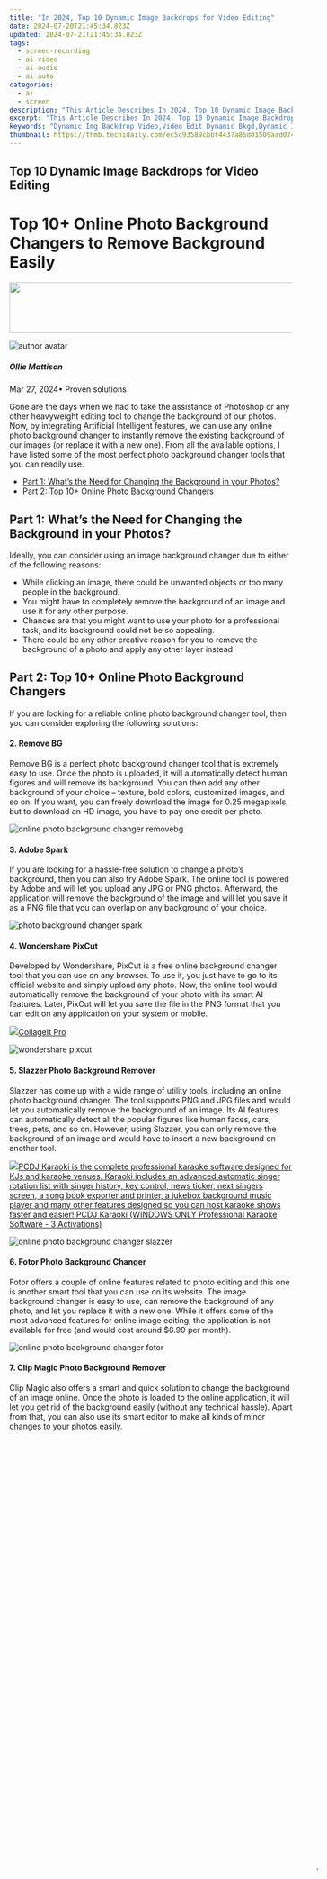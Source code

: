 ```yaml
---
title: "In 2024, Top 10 Dynamic Image Backdrops for Video Editing"
date: 2024-07-20T21:45:34.823Z
updated: 2024-07-21T21:45:34.823Z
tags: 
  - screen-recording
  - ai video
  - ai audio
  - ai auto
categories: 
  - ai
  - screen
description: "This Article Describes In 2024, Top 10 Dynamic Image Backdrops for Video Editing"
excerpt: "This Article Describes In 2024, Top 10 Dynamic Image Backdrops for Video Editing"
keywords: "Dynamic Img Backdrop Video,Video Edit Dynamic Bkgd,Dynamic Images Video Ed,Top 10 Video Edit Bkgs,Video Edit Dynamic Backdrops,Dynamic Video Edits,Best Dynamic Img Bkds Video"
thumbnail: https://thmb.techidaily.com/ec5c93589cbbf4437a85d01509aad074c0824b7a47a862a6e3798990cfe51fb1.png
---
```


## Top 10 Dynamic Image Backdrops for Video Editing

# Top 10+ Online Photo Background Changers to Remove Background Easily

<!-- affiliate ads begin -->
<a href="https://arkmc.pxf.io/c/5597632/427477/5172" target="_top" id="427477"><img src="//a.impactradius-go.com/display-ad/5172-427477" border="0" alt="" width="728" height="90"/></a><img height="0" width="0" src="https://arkmc.pxf.io/i/5597632/427477/5172" style="position:absolute;visibility:hidden;" border="0" />
<!-- affiliate ads end -->
![author avatar](https://images.wondershare.com/filmora/article-images/ollie-mattison.jpg)

##### Ollie Mattison

 Mar 27, 2024• Proven solutions

Gone are the days when we had to take the assistance of Photoshop or any other heavyweight editing tool to change the background of our photos. Now, by integrating Artificial Intelligent features, we can use any online photo background changer to instantly remove the existing background of our images (or replace it with a new one). From all the available options, I have listed some of the most perfect photo background changer tools that you can readily use.

* [Part 1: What’s the Need for Changing the Background in your Photos?](#part1)
* [Part 2: Top 10+ Online Photo Background Changers](#part2)

## Part 1: What’s the Need for Changing the Background in your Photos?

Ideally, you can consider using an image background changer due to either of the following reasons:

* While clicking an image, there could be unwanted objects or too many people in the background.
* You might have to completely remove the background of an image and use it for any other purpose.
* Chances are that you might want to use your photo for a professional task, and its background could not be so appealing.
* There could be any other creative reason for you to remove the background of a photo and apply any other layer instead.

## Part 2: Top 10+ Online Photo Background Changers

If you are looking for a reliable online photo background changer tool, then you can consider exploring the following solutions:

#### 2\. Remove BG

Remove BG is a perfect photo background changer tool that is extremely easy to use. Once the photo is uploaded, it will automatically detect human figures and will remove its background. You can then add any other background of your choice – texture, bold colors, customized images, and so on. If you want, you can freely download the image for 0.25 megapixels, but to download an HD image, you have to pay one credit per photo.

![online photo background changer removebg](https://images.wondershare.com/filmora/article-images/2021/online-photo-background-changer-removebg.jpg)

#### 3\. Adobe Spark

If you are looking for a hassle-free solution to change a photo’s background, then you can also try Adobe Spark. The online tool is powered by Adobe and will let you upload any JPG or PNG photos. Afterward, the application will remove the background of the image and will let you save it as a PNG file that you can overlap on any background of your choice.

![photo background changer spark](https://images.wondershare.com/filmora/article-images/2021/photo-background-changer-spark.jpg)

#### 4\. Wondershare PixCut

Developed by Wondershare, PixCut is a free online background changer tool that you can use on any browser. To use it, you just have to go to its official website and simply upload any photo. Now, the online tool would automatically remove the background of your photo with its smart AI features. Later, PixCut will let you save the file in the PNG format that you can edit on any application on your system or mobile.

<!-- affiliate ads begin -->
<a href="https://secure.2checkout.com/order/checkout.php?PRODS=4530091&QTY=1&AFFILIATE=108875&CART=1"><img src="https://www.pearlmountainsoft.com/n_img/product/cit_win/banScrn.jpg" border="0">CollageIt Pro</a>
<!-- affiliate ads end -->
![wondershare pixcut](https://images.wondershare.com/filmora/article-images/wondershare-pixcut.jpg)

#### 5\. Slazzer Photo Background Remover

Slazzer has come up with a wide range of utility tools, including an online photo background changer. The tool supports PNG and JPG files and would let you automatically remove the background of an image. Its AI features can automatically detect all the popular figures like human faces, cars, trees, pets, and so on. However, using Slazzer, you can only remove the background of an image and would have to insert a new background on another tool.

<!-- affiliate ads begin -->
<a href="https://shop.pcdj.com/order/checkout.php?PRODS=4698832&QTY=1&AFFILIATE=108875&CART=1"> <img src="https://secure.avangate.com/images/merchant/47f4b6321e9fd8e8f7326a6adc1a7c1e/products/karaoki-new-searchresultspane.jpg" border="0">PCDJ Karaoki is the complete professional karaoke software designed for KJs and karaoke venues. Karaoki includes an advanced automatic singer rotation list with singer history, key control, news ticker, next singers screen, a song book exporter and printer, a jukebox background music player and many other features designed so you can host karaoke shows faster and easier! 
 PCDJ Karaoki (WINDOWS ONLY Professional Karaoke Software - 3 Activations)</a>
<!-- affiliate ads end -->
![online photo background changer slazzer](https://images.wondershare.com/filmora/article-images/2021/online-photo-background-changer-slazzer.jpg)

#### 6\. Fotor Photo Background Changer

Fotor offers a couple of online features related to photo editing and this one is another smart tool that you can use on its website. The image background changer is easy to use, can remove the background of any photo, and let you replace it with a new one. While it offers some of the most advanced features for online image editing, the application is not available for free (and would cost around $8.99 per month).

![online photo background changer fotor](https://images.wondershare.com/filmora/article-images/2021/online-photo-background-changer-fotor.jpg)

#### 7\. Clip Magic Photo Background Remover

Clip Magic also offers a smart and quick solution to change the background of an image online. Once the photo is loaded to the online application, it will let you get rid of the background easily (without any technical hassle). Apart from that, you can also use its smart editor to make all kinds of minor changes to your photos easily.

<!-- affiliate ads begin -->
<span id="1793213">
					<video width="1080" height="1620" style="cursor:pointer"
           poster="//a.impactradius-go.com/display-clicktoplayimage/1793213.jpeg"
           onclick="if(!this.playClicked){this.play();this.setAttribute('controls',true);this.playClicked=true;}">
	   <source src="//a.impactradius-go.com/display-ad/19135-1793213">
	   <img src="//a.impactradius-go.com/display-clicktoplayimage/1793213.jpeg" style="border: none; height: 100%; width: 100%; object-fit: contain">
	</video>
	<div style="width:1080px;text-align:center"><a href="javascript:window.open(decodeURIComponent('https%3A%2F%2Ftinyland.pxf.io%2Fc%2F5597632%2F1793213%2F19135'), '_blank');void(0);">Click here</a></div>
</span>
<img height="0" width="0" src="https://imp.pxf.io/i/5597632/1793213/19135" style="position:absolute;visibility:hidden;" border="0" />
<!-- affiliate ads end -->
![photo background changer clip magic](https://images.wondershare.com/filmora/article-images/2021/photo-background-changer-clip-magic.jpg)

#### 8\. Edit Photos for Free Background Remover

As the name suggests, this is a freely available image editor that can also be used to change a photo’s background. Since it is an online tool, you can use it on any website without downloading anything on your system. Once the photo is manually uploaded, the application will automatically detect a figure (like a human face, car, or any other object). It will now crop the area of the figure and would remove its background, letting you change it later on.

<!-- affiliate ads begin -->
<span id="1993652">
					<video width="720" height="300" style="cursor:pointer"
           poster="//a.impactradius-go.com/display-clicktoplayimage/1993652.jpeg"
           onclick="if(!this.playClicked){this.play();this.setAttribute('controls',true);this.playClicked=true;}">
	   <source src="//a.impactradius-go.com/display-ad/22993-1993652">
	   <img src="//a.impactradius-go.com/display-clicktoplayimage/1993652.jpeg" style="border: none; height: 100%; width: 100%; object-fit: contain">
	</video>
	<div style="width:720px;text-align:center"><a href="javascript:window.open(decodeURIComponent('https%3A%2F%2Fhomestyler.sjv.io%2Fc%2F5597632%2F1993652%2F22993'), '_blank');void(0);">Click here</a></div>
</span>
<img height="0" width="0" src="https://imp.pxf.io/i/5597632/1993652/22993" style="position:absolute;visibility:hidden;" border="0" />
<!-- affiliate ads end -->
![photo background changer edit photos](https://images.wondershare.com/filmora/article-images/2021/photo-background-changer-edit-photos.jpg)

#### 9\. Foco Clipping

The next perfect photo background changer that I would recommend is from Foco Clipping. One of the best things about this online tool is that it can remove the background of multiple images at the same time. You can upload your photos in a bulk, let it process them, and remove their background. The image background changer is known for its exceptional results for cropping human figures with precise body and hair scaling.

<!-- affiliate ads begin -->
<a href="https://estore.zonealarm.com/order/checkout.php?PRODS=36245101&QTY=1&AFFILIATE=108875&CART=1"><img src="https://sc1.checkpoint.com/sc1/za/images/boxes/zang_box_trust.png" border="0">ZoneAlarm Extreme Security NextGen</a>
<!-- affiliate ads end -->
![online photo background changer foco](https://images.wondershare.com/filmora/article-images/2021/online-photo-background-changer-foco.jpg)

#### 10.PicsArt Image Background Changer

The online photo background changer by PicsArt is quite easy to use and offers a wide range of features. You can upload your photos one by one and can manually edit them on its interface. The application can automatically remove the background of your image and would let you save it as a PNG file on your system (to be used offline with any other application).

<!-- affiliate ads begin -->
<a href="https://secure.2checkout.com/order/checkout.php?PRODS=3727260&QTY=1&AFFILIATE=108875&CART=1"><img src="http://www.aiseesoft.com/avangate/30p/banner.jpg" border="0"></a>
<!-- affiliate ads end -->
![online photo background changer picsart](https://images.wondershare.com/filmora/article-images/2021/online-photo-background-changer-picsart.jpg)

#### 11\. Cut Out Pro Photo Background Remover

Lastly, if you are looking for a free online background changer tool, then you can head to the website of Cut Out Pro. You can upload a photo from your computer’s storage or simply paste its URL. The application can automatically detect human figures, pets, cars, trees, designs, and several other objects. After removing the background, you can apply any other color, effect, or design as a background on its native interface as well.

![online photo background changer cutout](https://images.wondershare.com/filmora/article-images/2021/online-photo-background-changer-cutout.jpg)

## Conclusion

I’m sure that after reading this post, you would be able to do a background change online of any photo of yours. To make it easier for you, I have listed both online background changer free and paid tools in this post. Since most of these tools are available for free, you can explore them on your own and simply recommend an ideal online photo background changer to others as well.

![author avatar](https://images.wondershare.com/filmora/article-images/ollie-mattison.jpg)

Ollie Mattison

Ollie Mattison is a writer and a lover of all things video.

Follow @Ollie Mattison

##### Ollie Mattison

 Mar 27, 2024• Proven solutions

Gone are the days when we had to take the assistance of Photoshop or any other heavyweight editing tool to change the background of our photos. Now, by integrating Artificial Intelligent features, we can use any online photo background changer to instantly remove the existing background of our images (or replace it with a new one). From all the available options, I have listed some of the most perfect photo background changer tools that you can readily use.

* [Part 1: What’s the Need for Changing the Background in your Photos?](#part1)
* [Part 2: Top 10+ Online Photo Background Changers](#part2)

## Part 1: What’s the Need for Changing the Background in your Photos?

Ideally, you can consider using an image background changer due to either of the following reasons:

* While clicking an image, there could be unwanted objects or too many people in the background.
* You might have to completely remove the background of an image and use it for any other purpose.
* Chances are that you might want to use your photo for a professional task, and its background could not be so appealing.
* There could be any other creative reason for you to remove the background of a photo and apply any other layer instead.

## Part 2: Top 10+ Online Photo Background Changers

If you are looking for a reliable online photo background changer tool, then you can consider exploring the following solutions:

#### 2\. Remove BG

Remove BG is a perfect photo background changer tool that is extremely easy to use. Once the photo is uploaded, it will automatically detect human figures and will remove its background. You can then add any other background of your choice – texture, bold colors, customized images, and so on. If you want, you can freely download the image for 0.25 megapixels, but to download an HD image, you have to pay one credit per photo.

![online photo background changer removebg](https://images.wondershare.com/filmora/article-images/2021/online-photo-background-changer-removebg.jpg)

#### 3\. Adobe Spark

If you are looking for a hassle-free solution to change a photo’s background, then you can also try Adobe Spark. The online tool is powered by Adobe and will let you upload any JPG or PNG photos. Afterward, the application will remove the background of the image and will let you save it as a PNG file that you can overlap on any background of your choice.

![photo background changer spark](https://images.wondershare.com/filmora/article-images/2021/photo-background-changer-spark.jpg)

#### 4\. Wondershare PixCut

Developed by Wondershare, PixCut is a free online background changer tool that you can use on any browser. To use it, you just have to go to its official website and simply upload any photo. Now, the online tool would automatically remove the background of your photo with its smart AI features. Later, PixCut will let you save the file in the PNG format that you can edit on any application on your system or mobile.

![wondershare pixcut](https://images.wondershare.com/filmora/article-images/wondershare-pixcut.jpg)

#### 5\. Slazzer Photo Background Remover

Slazzer has come up with a wide range of utility tools, including an online photo background changer. The tool supports PNG and JPG files and would let you automatically remove the background of an image. Its AI features can automatically detect all the popular figures like human faces, cars, trees, pets, and so on. However, using Slazzer, you can only remove the background of an image and would have to insert a new background on another tool.

<!-- affiliate ads begin -->
<a href="https://appsumo.8odi.net/c/5597632/2087394/7443" target="_top" id="2087394"><img src="//a.impactradius-go.com/display-ad/7443-2087394" border="0" alt="" width="1200" height="600"/></a><img height="0" width="0" src="https://appsumo.8odi.net/i/5597632/2087394/7443" style="position:absolute;visibility:hidden;" border="0" />
<!-- affiliate ads end -->
![online photo background changer slazzer](https://images.wondershare.com/filmora/article-images/2021/online-photo-background-changer-slazzer.jpg)

#### 6\. Fotor Photo Background Changer

Fotor offers a couple of online features related to photo editing and this one is another smart tool that you can use on its website. The image background changer is easy to use, can remove the background of any photo, and let you replace it with a new one. While it offers some of the most advanced features for online image editing, the application is not available for free (and would cost around $8.99 per month).

![online photo background changer fotor](https://images.wondershare.com/filmora/article-images/2021/online-photo-background-changer-fotor.jpg)

#### 7\. Clip Magic Photo Background Remover

Clip Magic also offers a smart and quick solution to change the background of an image online. Once the photo is loaded to the online application, it will let you get rid of the background easily (without any technical hassle). Apart from that, you can also use its smart editor to make all kinds of minor changes to your photos easily.

<!-- affiliate ads begin -->
<a href="https://ancheer.sjv.io/c/5597632/1657301/17326" target="_top" id="1657301"><img src="//a.impactradius-go.com/display-ad/17326-1657301" border="0" alt="" width="1920" height="933"/></a><img height="0" width="0" src="https://imp.pxf.io/i/5597632/1657301/17326" style="position:absolute;visibility:hidden;" border="0" />
<!-- affiliate ads end -->
![photo background changer clip magic](https://images.wondershare.com/filmora/article-images/2021/photo-background-changer-clip-magic.jpg)

#### 8\. Edit Photos for Free Background Remover

As the name suggests, this is a freely available image editor that can also be used to change a photo’s background. Since it is an online tool, you can use it on any website without downloading anything on your system. Once the photo is manually uploaded, the application will automatically detect a figure (like a human face, car, or any other object). It will now crop the area of the figure and would remove its background, letting you change it later on.

<!-- affiliate ads begin -->
<a href="https://secure.2checkout.com/order/checkout.php?PRODS=37100474&QTY=1&AFFILIATE=108875&CART=1"><img src="https://awario.com/images/pages/index/img-leads-1280@1x.avif" border="0"></a>
<!-- affiliate ads end -->
![photo background changer edit photos](https://images.wondershare.com/filmora/article-images/2021/photo-background-changer-edit-photos.jpg)

#### 9\. Foco Clipping

The next perfect photo background changer that I would recommend is from Foco Clipping. One of the best things about this online tool is that it can remove the background of multiple images at the same time. You can upload your photos in a bulk, let it process them, and remove their background. The image background changer is known for its exceptional results for cropping human figures with precise body and hair scaling.

![online photo background changer foco](https://images.wondershare.com/filmora/article-images/2021/online-photo-background-changer-foco.jpg)

#### 10.PicsArt Image Background Changer

The online photo background changer by PicsArt is quite easy to use and offers a wide range of features. You can upload your photos one by one and can manually edit them on its interface. The application can automatically remove the background of your image and would let you save it as a PNG file on your system (to be used offline with any other application).

<!-- affiliate ads begin -->
<a href="https://secure.2checkout.com/order/checkout.php?PRODS=35038891&QTY=1&AFFILIATE=108875&CART=1"><img src="https://www.dupinout.com/wp-content/uploads/2021/12/DupInOut-New-Duplicate-Scan-Tab.png" border="0"></a>
<!-- affiliate ads end -->
![online photo background changer picsart](https://images.wondershare.com/filmora/article-images/2021/online-photo-background-changer-picsart.jpg)

#### 11\. Cut Out Pro Photo Background Remover

Lastly, if you are looking for a free online background changer tool, then you can head to the website of Cut Out Pro. You can upload a photo from your computer’s storage or simply paste its URL. The application can automatically detect human figures, pets, cars, trees, designs, and several other objects. After removing the background, you can apply any other color, effect, or design as a background on its native interface as well.

<!-- affiliate ads begin -->
<a href="https://ukaidot.sjv.io/c/5597632/1793234/19578" target="_top" id="1793234"><img src="//a.impactradius-go.com/display-ad/19578-1793234" border="0" alt="" width="678" height="452"/></a><img height="0" width="0" src="https://imp.pxf.io/i/5597632/1793234/19578" style="position:absolute;visibility:hidden;" border="0" />
<!-- affiliate ads end -->
![online photo background changer cutout](https://images.wondershare.com/filmora/article-images/2021/online-photo-background-changer-cutout.jpg)

## Conclusion

I’m sure that after reading this post, you would be able to do a background change online of any photo of yours. To make it easier for you, I have listed both online background changer free and paid tools in this post. Since most of these tools are available for free, you can explore them on your own and simply recommend an ideal online photo background changer to others as well.

![author avatar](https://images.wondershare.com/filmora/article-images/ollie-mattison.jpg)

Ollie Mattison

Ollie Mattison is a writer and a lover of all things video.

Follow @Ollie Mattison


<ins class="adsbygoogle"
     style="display:block"
     data-ad-format="autorelaxed"
     data-ad-client="ca-pub-7571918770474297"
     data-ad-slot="1223367746"></ins>

<ins class="adsbygoogle"
     style="display:block"
     data-ad-format="autorelaxed"
     data-ad-client="ca-pub-7571918770474297"
     data-ad-slot="1223367746"></ins>



<ins class="adsbygoogle"
     style="display:block"
     data-ad-client="ca-pub-7571918770474297"
     data-ad-slot="8358498916"
     data-ad-format="auto"
     data-full-width-responsive="true"></ins>




<span class="atpl-alsoreadstyle">Also read:</span>
<div><ul>
<li><a href="https://tiktok-clips.techidaily.com/new-in-2024-unveiling-todays-tiktok-trend-powerhouses/"><u>[New] In 2024, Unveiling Today's TikTok Trend Powerhouses</u></a></li>
<li><a href="https://some-approaches.techidaily.com/new-six-visionaries-revolutionizing-the-nft-art-scene/"><u>[New] Six Visionaries Revolutionizing the NFT Art Scene</u></a></li>
<li><a href="https://some-approaches.techidaily.com/new-techniques-for-subtle-sound-diminution-in-audacity/"><u>[New] Techniques for Subtle Sound Diminution in Audacity</u></a></li>
<li><a href="https://some-approaches.techidaily.com/new-the-screenplay-structure-unveiled/"><u>[New] The Screenplay Structure Unveiled</u></a></li>
<li><a href="https://some-approaches.techidaily.com/new-the-soundwaves-compreeved-websites-for-skype-audio/"><u>[New] The Soundwaves  Compreeved Websites for Skype Audio</u></a></li>
<li><a href="https://some-approaches.techidaily.com/new-top-10-overlooked-yet-best-free-speech-transcribers-for-mac/"><u>[New] Top 10 Overlooked, Yet Best Free Speech Transcribers for Mac</u></a></li>
<li><a href="https://some-approaches.techidaily.com/new-twitch-time-travel-retrieve-lost-broadcast-moments/"><u>[New] Twitch Time-Travel  Retrieve Lost Broadcast Moments</u></a></li>
<li><a href="https://some-approaches.techidaily.com/new-unveiling-the-cutting-edge-cost-free-platforms-for-professional-video-editing/"><u>[New] Unveiling The Cutting-Edge, Cost-Free Platforms for Professional Video Editing</u></a></li>
<li><a href="https://tiktok-clips.techidaily.com/updated-2024-approved-essential-tiktok-emoji-encyclopedia/"><u>[Updated] 2024 Approved  Essential TikTok Emoji Encyclopedia</u></a></li>
<li><a href="https://extra-skills.techidaily.com/updated-mirth-manual-best-free-meme-kits-alive/"><u>[Updated] Mirth Manual  Best Free Meme Kits Alive</u></a></li>
<li><a href="https://some-approaches.techidaily.com/2024-approved-top-10-streaming-services-a-must-know/"><u>2024 Approved  Top 10 Streaming Services - A Must Know</u></a></li>
<li><a href="https://some-approaches.techidaily.com/2024-approved-unbeatable-method-for-permanent-bio-link-integration-in-tiktok/"><u>2024 Approved  Unbeatable Method for Permanent Bio-Link Integration in TikTok</u></a></li>
<li><a href="https://some-approaches.techidaily.com/2024-approved-unleashing-the-power-of-online-cricket-broadcasts/"><u>2024 Approved  Unleashing the Power of Online Cricket Broadcasts</u></a></li>
<li><a href="https://some-guidance.techidaily.com/2024-approved-unlock-full-potential-of-zoom-in-windows-10/"><u>2024 Approved  Unlock Full Potential of Zoom in Windows 10</u></a></li>
<li><a href="https://some-approaches.techidaily.com/2024-approved-unveil-the-subject-background-removal-techniques-in-photopea/"><u>2024 Approved  Unveil the Subject  Background Removal Techniques in Photopea</u></a></li>
<li><a href="https://change-location.techidaily.com/hacks-to-do-pokemon-go-trainer-battles-for-samsung-galaxy-xcover-6-pro-tactical-edition-drfone-by-drfone-virtual-android/"><u>Hacks to do pokemon go trainer battles For Samsung Galaxy XCover 6 Pro Tactical Edition | Dr.fone</u></a></li>
<li><a href="https://blog-min.techidaily.com/how-to-recover-deleted-data-from-iphone-8-plus-using-stellar-data-recovery-for-iphone-stellar-by-stellar-data-recovery-ios-iphone-data-recovery/"><u>How to Recover Deleted Data from iPhone 8 Plus using Stellar Data Recovery for iPhone? | Stellar</u></a></li>
<li><a href="https://youtube-clips.techidaily.com/in-2024-budget-friendly-designs-for-youtube-content-creators/"><u>In 2024, Budget-Friendly Designs for YouTube Content Creators</u></a></li>
<li><a href="https://some-approaches.techidaily.com/in-2024-gigglegraphyguild-funnyframestudio/"><u>In 2024, GiggleGraphyGuild  FunnyFrameStudio</u></a></li>
<li><a href="https://some-approaches.techidaily.com/in-2024-leveraging-temporal-illusions-in-cinematography/"><u>In 2024, Leveraging Temporal Illusions in Cinematography</u></a></li>
<li><a href="https://some-approaches.techidaily.com/in-2024-supercharged-visuals-video-content-plus-filter-amplification-pcmobile/"><u>In 2024, Supercharged Visuals  Video Content + Filter Amplification (PC/Mobile)</u></a></li>
<li><a href="https://some-approaches.techidaily.com/in-2024-swift-visualizer-windows-high-speed-image-viewer/"><u>In 2024, Swift Visualizer - Windows High-Speed Image Viewer</u></a></li>
<li><a href="https://some-approaches.techidaily.com/in-2024-taking-your-photo-skills-to-new-heights-creating-timelapse-footage-with-gopro-studio/"><u>In 2024, Taking Your Photo Skills to New Heights  Creating Timelapse Footage with GoPro Studio</u></a></li>
<li><a href="https://some-approaches.techidaily.com/in-2024-the-blueprint-of-writing-appealing-vlog-storylines/"><u>In 2024, The Blueprint of Writing Appealing Vlog Storylines</u></a></li>
<li><a href="https://some-approaches.techidaily.com/in-2024-the-efficient-cloud-users-price-guide/"><u>In 2024, The Efficient Cloud User's Price Guide</u></a></li>
<li><a href="https://some-approaches.techidaily.com/in-2024-the-updated-comprehensive-bd-review-s3700/"><u>In 2024, The Updated Comprehensive BD Review  S3700</u></a></li>
<li><a href="https://android-location-track.techidaily.com/in-2024-top-10-best-spy-watches-for-your-xiaomi-redmi-13c-5g-drfone-by-drfone-virtual-android/"><u>In 2024, Top 10 Best Spy Watches For your Xiaomi Redmi 13C 5G | Dr.fone</u></a></li>
<li><a href="https://some-approaches.techidaily.com/in-2024-top-30-mobile-video-edits-using-dji-technology/"><u>In 2024, Top 30 Mobile Video Edits Using DJi Technology</u></a></li>
<li><a href="https://some-approaches.techidaily.com/in-2024-unlock-audience-attention-top-6-video-styles/"><u>In 2024, Unlock Audience Attention  Top 6 Video Styles</u></a></li>
<li><a href="https://ai-driven-video-production.techidaily.com/new-2024-approved-what-you-dont-know-about-the-16x9-ratio-calculator-but-should-learn/"><u>New 2024 Approved What You Dont Know About the 16X9 Ratio Calculator (But Should Learn)</u></a></li>
<li><a href="https://ai-video-tools.techidaily.com/new-in-2024-imovie-alternative-for-mac-advanced-video-editor/"><u>New In 2024, IMovie Alternative for Mac Advanced Video Editor</u></a></li>
<li><a href="https://some-approaches.techidaily.com/the-cinematic-zoom-effect-focus-on-film-for-2024/"><u>The Cinematic Zoom Effect  Focus on Film for 2024</u></a></li>
<li><a href="https://some-approaches.techidaily.com/the-elite-guide-to-gopro-side-by-side-shopping-for-2024/"><u>The Elite Guide to GoPro Side-By-Side Shopping for 2024</u></a></li>
<li><a href="https://extra-tips.techidaily.com/tips-for-seamless-integration-of-supplementary-footage/"><u>Tips for Seamless Integration of Supplementary Footage</u></a></li>
<li><a href="https://some-approaches.techidaily.com/top-slide-show-collections-10-places-to-download-high-quality-designs-for-2024/"><u>Top Slide Show Collections  10 Places to Download High-Quality Designs for 2024</u></a></li>
<li><a href="https://some-approaches.techidaily.com/top-virtual-reality-vr-bikes-to-check-out-for-2024/"><u>Top Virtual Reality (VR) Bikes to Check Out for 2024</u></a></li>
<li><a href="https://voice-adjusting.techidaily.com/updated-2024-approved-blending-photos-and-tunes-for-free-a-guide-to-enhancing-imagery-with-music-on-computers-and-smartphones/"><u>Updated 2024 Approved Blending Photos and Tunes for Free A Guide to Enhancing Imagery with Music on Computers & Smartphones</u></a></li>
<li><a href="https://sound-tweaking.techidaily.com/updated-an-in-depth-analysis-of-waveedits-latest-features/"><u>Updated An In-Depth Analysis of WaveEdits Latest Features</u></a></li>
</ul></div>
